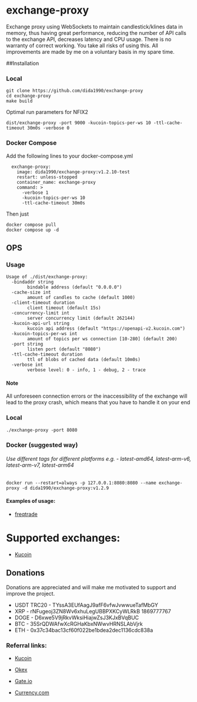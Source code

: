 # exchange-proxy

Exchange proxy using WebSockets to maintain candlestick/klines data in memory, thus having great performance, reducing the number of API calls to the exchange API, decreases latency and CPU usage.
There is no warranty of correct working. You take all risks of using this.
All improvements are made by me on a voluntary basis in my spare time.

##Installation
### Local
```shell
git clone https://github.com/dida1990/exchange-proxy
cd exchange-proxy
make build
```

Optimal run parameters for NFIX2
```shell
dist/exchange-proxy -port 9000 -kucoin-topics-per-ws 10 -ttl-cache-timeout 30m0s -verbose 0
```
### Docker Compose
Add the following lines to your docker-compose.yml
```shell
  exchange-proxy:
    image: dida1990/exchange-proxy:v1.2.10-test
    restart: unless-stopped
    container_name: exchange-proxy
    command: >
      -verbose 1
      -kucoin-topics-per-ws 10
      -ttl-cache-timeout 30m0s
```
Then just
```shell
docker compose pull
docker compose up -d
```

## OPS

### Usage
```shell
Usage of ./dist/exchange-proxy:
  -bindaddr string
        bindable address (default "0.0.0.0")
  -cache-size int
        amount of candles to cache (default 1000)
  -client-timeout duration
        client timeout (default 15s)
  -concurrency-limit int
        server concurrency limit (default 262144)
  -kucoin-api-url string
        kucoin api address (default "https://openapi-v2.kucoin.com")
  -kucoin-topics-per-ws int
        amount of topics per ws connection [10-280] (default 200)
  -port string
        listen port (default "8080")
  -ttl-cache-timeout duration
        ttl of blobs of cached data (default 10m0s)
  -verbose int
        verbose level: 0 - info, 1 - debug, 2 - trace
```

#### Note
All unforeseen connection errors or the inaccessibility of the exchange will lead to the proxy crash, which means that you have to handle it on your end 

### Local
```shell
./exchange-proxy -port 8080
```

### Docker (suggested way)

###### Use different tags for different platforms e.g. - latest-amd64, latest-arm-v6, latest-arm-v7, latest-arm64

```shell
docker run --restart=always -p 127.0.0.1:8080:8080 --name exchange-proxy -d dida1990/exchange-proxy:v1.2.9
```

#### Examples of usage:
- [freqtrade](./docs/ops/freqtrade.md)

# Supported exchanges:
- [Kucoin](./docs/exchanges/kucoin.md)

## Donations

Donations are appreciated and will make me motivated to support and improve the project.

- USDT TRC20 - TYssA3EUfAagJ9afF6vfwJvwwueTafMbGY
- XRP - rNFugeoj3ZN8Wv6xhuLegUBBPXKCyWLRkB 1869777767
- DOGE - D6xwe5V9jRkvWksiHiajwZsJ3KJxBVqBUC
- BTC - 35SrQDWAfwXcRGHaKbxNWwvHRNSLAbVjrk
- ETH - 0x37c34bac13cf60f022be1bdea2dec1136cdc838a


### Referral links:
- [Kucoin](https://www.kucoin.com/ucenter/signup?rcode=rJ327D3)

- [Okex](https://www.okex.com/join/3941527)

- [Gate.io](https://www.gate.io/signup/3325373)

- [Currency.com](https://currency.com/trading/signup?c=ciqjuj5y&pid=referral)
